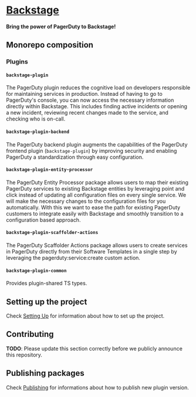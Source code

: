 # [Backstage](https://backstage.io)

**Bring the power of PagerDuty to Backstage!**

## Monorepo composition

### Plugins

#### `backstage-plugin`
The PagerDuty plugin reduces the cognitive load on developers responsible for maintaining services in production. Instead of having to go to PagerDuty's console, you can now access the necessary information directly within Backstage. This includes finding active incidents or opening a new incident, reviewing recent changes made to the service, and checking who is on-call.

#### `backstage-plugin-backend`
The PagerDuty backend plugin augments the capabilities of the PagerDuty frontend plugin (`backstage-plugin`) by improving security and enabling PagerDuty a standardization through easy configuration.

#### `backstage-plugin-entity-processor`
The PagerDuty Entity Processor package allows users to map their existing PagerDuty services to existing Backstage entities by leveraging point and click instead of updating all configuration files on every single service. We will make the necessary changes to the configuration files for you automatically. With this we want to ease the path for existing PagerDuty customers to integrate easily with Backstage and smoothly transition to a configuration based approach.

#### `backstage-plugin-scaffolder-actions`
The PagerDuty Scaffolder Actions package allows users to create services in PagerDuty directly from their Software Templates in a single step by leveraging the pagerduty:service:create custom action.

#### `backstage-plugin-common`
Provides plugin-shared TS types.

## Setting up the project

Check [Setting Up](./docs/setting-up.md) for information about how to set up the project.

## Contributing

**TODO**: Please update this section correctly before we publicly announce this repository.

## Publishing packages

Check [Publishing](./docs/publishing.md) for informations about how to publish new plugin version.